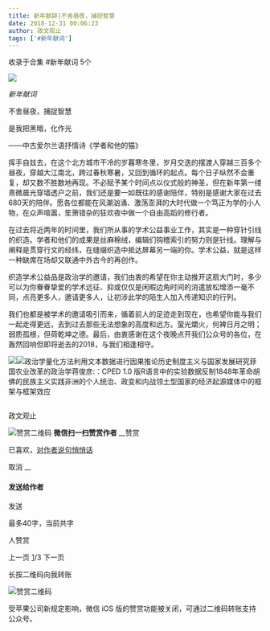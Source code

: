 ```yaml
---
title: 新年献辞|不舍昼夜，捕捉智慧
date: 2018-12-31 00:06:23
author: 政文观止
tags: ['#新年献词']
---
```



收录于合集 #新年献词 5个

  

![](/images/478/2.png)

_新年献词_

  

不舍昼夜，捕捉智慧  

是我把黑暗，化作光

——中古爱尔兰语抒情诗《学者和他的猫》

  

  

挥手自兹去，在这个北方城市干冷的岁暮寒冬里，岁月交迭的摆渡人穿越三百多个昼夜，穿越大江南北，跨过春秋寒暑，又回到循环的起点。每个日子纵然不会重复，却又数不胜数地再现。不必赋予某个时间点以仪式般的神圣，但在新年第一缕熹微晨光穿墙透户之前，我们还是要一如既往的感谢陪伴，特别是感谢大家在过去680天的陪伴。愿各位都能在风潮汹涌、激荡澎湃的大时代做一个笃正为学的小人物，在众声喧嚣，笙箫错杂的狂欢夜中做一个自由高蹈的修行者。  

  

  

在过去将近两年的时间里，我们所从事的学术公益事业工作，其实是一种穿针引线的织造。学者和他们的成果是丝麻棉绒，编辑们钩稽索引的努力则是针线。理解与阐释是贯穿行文的经纬，在缝缀织造中抵达屏幕另一端的你。学术公益，就是这样一种缺席在场却又联通中外古今的再创作。  

  

  

织造学术公益品是政治学的邀请，我们由衷的希望在你主动推开这扇大门时，多少可以为你眷眷挚爱的学术远征、抑或仅仅是闲暇边角时间的消遣放松增添一毫不同，点亮更多人，邀请更多人，让初涉此学的陌生人加入传递知识的行列。  

  

  

我们也都是被学术的邀请吸引而来，循着前人的足迹走到现在，也希望你能与我们一起走得更远，去到过去那些无法想象的高度和远方。萤光爝火，何裨日月之明；弱质孤根，但荷乾坤之德。最后，由衷感谢在这个夜晚点开我们公众号的各位，在轰然回响但即将逝去的2018，与我们相逢相守。  

![](/images/478/3.jpeg)![](/images/478/4.jpeg)政治学量化方法利用文本数据进行因果推论历史制度主义与国家发展研究菲国农业改革的政治学蒋俊彦:：CPED
1.0 版R语言中的实验数据反制1848年革命胡佛的民族主义实践非洲的个人统治、政变和内战领土型国家的经济起源媒体中的框架与框架效应

  

![]()

政文观止

![赞赏二维码]() **微信扫一扫赞赏作者** __赞赏

已喜欢，[对作者说句悄悄话](javascript:;)

取消 __

#### 发送给作者

发送

最多40字，当前共字

[](javascript:;) 人赞赏

上一页 [1](javascript:;)/3 下一页

长按二维码向我转账

![赞赏二维码]()

受苹果公司新规定影响，微信 iOS 版的赞赏功能被关闭，可通过二维码转账支持公众号。

